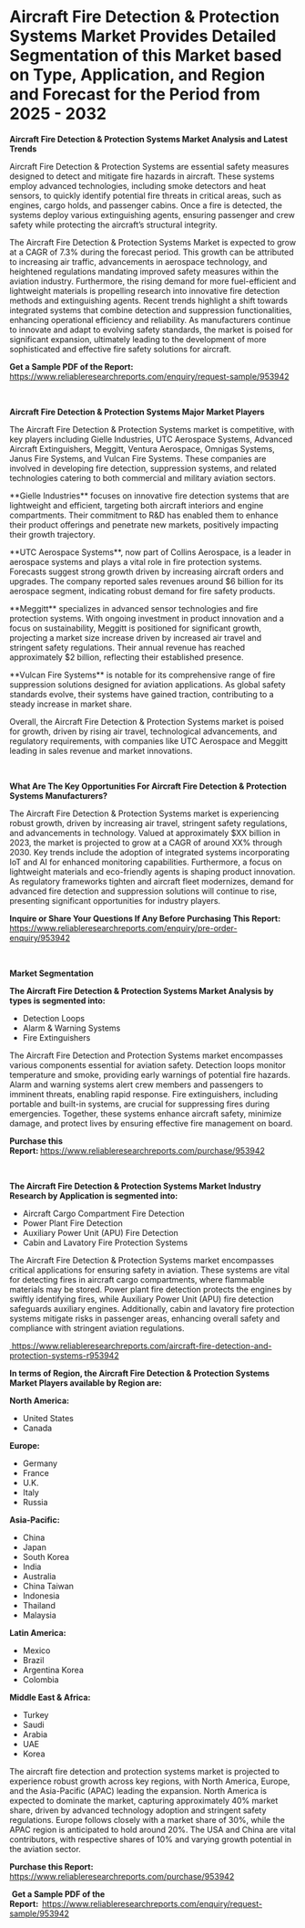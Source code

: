 <p><h1>Aircraft Fire Detection & Protection Systems Market Provides Detailed Segmentation of this Market based on Type, Application, and Region and Forecast for the Period from 2025 - 2032</h1></p><p><strong>Aircraft Fire Detection & Protection Systems Market Analysis and Latest Trends</strong></p>
<p><p>Aircraft Fire Detection & Protection Systems are essential safety measures designed to detect and mitigate fire hazards in aircraft. These systems employ advanced technologies, including smoke detectors and heat sensors, to quickly identify potential fire threats in critical areas, such as engines, cargo holds, and passenger cabins. Once a fire is detected, the systems deploy various extinguishing agents, ensuring passenger and crew safety while protecting the aircraft’s structural integrity.</p><p>The Aircraft Fire Detection & Protection Systems Market is expected to grow at a CAGR of 7.3% during the forecast period. This growth can be attributed to increasing air traffic, advancements in aerospace technology, and heightened regulations mandating improved safety measures within the aviation industry. Furthermore, the rising demand for more fuel-efficient and lightweight materials is propelling research into innovative fire detection methods and extinguishing agents. Recent trends highlight a shift towards integrated systems that combine detection and suppression functionalities, enhancing operational efficiency and reliability. As manufacturers continue to innovate and adapt to evolving safety standards, the market is poised for significant expansion, ultimately leading to the development of more sophisticated and effective fire safety solutions for aircraft.</p></p>
<p><strong>Get a Sample PDF of the Report:&nbsp;</strong> <a href="https://www.reliableresearchreports.com/enquiry/request-sample/953942?utm_campaign=3553&utm_medium=2&utm_source=Github&utm_content=ia&utm_term=18042025&utm_id=aircraft-fire-detection-protection-systems">https://www.reliableresearchreports.com/enquiry/request-sample/953942</a></p>
<p>&nbsp;</p>
<p><strong>Aircraft Fire Detection & Protection Systems Major Market Players</strong></p>
<p><p>The Aircraft Fire Detection & Protection Systems market is competitive, with key players including Gielle Industries, UTC Aerospace Systems, Advanced Aircraft Extinguishers, Meggitt, Ventura Aerospace, Omnigas Systems, Janus Fire Systems, and Vulcan Fire Systems. These companies are involved in developing fire detection, suppression systems, and related technologies catering to both commercial and military aviation sectors.</p><p>**Gielle Industries** focuses on innovative fire detection systems that are lightweight and efficient, targeting both aircraft interiors and engine compartments. Their commitment to R&D has enabled them to enhance their product offerings and penetrate new markets, positively impacting their growth trajectory.</p><p>**UTC Aerospace Systems**, now part of Collins Aerospace, is a leader in aerospace systems and plays a vital role in fire protection systems. Forecasts suggest strong growth driven by increasing aircraft orders and upgrades. The company reported sales revenues around $6 billion for its aerospace segment, indicating robust demand for fire safety products.</p><p>**Meggitt** specializes in advanced sensor technologies and fire protection systems. With ongoing investment in product innovation and a focus on sustainability, Meggitt is positioned for significant growth, projecting a market size increase driven by increased air travel and stringent safety regulations. Their annual revenue has reached approximately $2 billion, reflecting their established presence.</p><p>**Vulcan Fire Systems** is notable for its comprehensive range of fire suppression solutions designed for aviation applications. As global safety standards evolve, their systems have gained traction, contributing to a steady increase in market share.</p><p>Overall, the Aircraft Fire Detection & Protection Systems market is poised for growth, driven by rising air travel, technological advancements, and regulatory requirements, with companies like UTC Aerospace and Meggitt leading in sales revenue and market innovations.</p></p>
<p>&nbsp;</p>
<p><strong>What Are The Key Opportunities For Aircraft Fire Detection & Protection Systems Manufacturers?</strong></p>
<p><p>The Aircraft Fire Detection & Protection Systems market is experiencing robust growth, driven by increasing air travel, stringent safety regulations, and advancements in technology. Valued at approximately $XX billion in 2023, the market is projected to grow at a CAGR of around XX% through 2030. Key trends include the adoption of integrated systems incorporating IoT and AI for enhanced monitoring capabilities. Furthermore, a focus on lightweight materials and eco-friendly agents is shaping product innovation. As regulatory frameworks tighten and aircraft fleet modernizes, demand for advanced fire detection and suppression solutions will continue to rise, presenting significant opportunities for industry players.</p></p>
<p><strong>Inquire or Share Your Questions If Any Before Purchasing This Report:</strong> <a href="https://www.reliableresearchreports.com/enquiry/pre-order-enquiry/953942?utm_campaign=3553&utm_medium=2&utm_source=Github&utm_content=ia&utm_term=18042025&utm_id=aircraft-fire-detection-protection-systems">https://www.reliableresearchreports.com/enquiry/pre-order-enquiry/953942</a></p>
<p>&nbsp;</p>
<p><strong>Market Segmentation</strong></p>
<p><strong>The Aircraft Fire Detection & Protection Systems Market Analysis by types is segmented into:</strong></p>
<p><ul><li>Detection Loops</li><li>Alarm & Warning Systems</li><li>Fire Extinguishers</li></ul></p>
<p><p>The Aircraft Fire Detection and Protection Systems market encompasses various components essential for aviation safety. Detection loops monitor temperature and smoke, providing early warnings of potential fire hazards. Alarm and warning systems alert crew members and passengers to imminent threats, enabling rapid response. Fire extinguishers, including portable and built-in systems, are crucial for suppressing fires during emergencies. Together, these systems enhance aircraft safety, minimize damage, and protect lives by ensuring effective fire management on board.</p></p>
<p><strong>Purchase this Report:&nbsp;</strong><a href="https://www.reliableresearchreports.com/purchase/953942?utm_campaign=3553&utm_medium=2&utm_source=Github&utm_content=ia&utm_term=18042025&utm_id=aircraft-fire-detection-protection-systems">https://www.reliableresearchreports.com/purchase/953942</a></p>
<p>&nbsp;</p>
<p><strong>The Aircraft Fire Detection & Protection Systems Market Industry Research by Application is segmented into:</strong></p>
<p><ul><li>Aircraft Cargo Compartment Fire Detection</li><li>Power Plant Fire Detection</li><li>Auxiliary Power Unit (APU) Fire Detection</li><li>Cabin and Lavatory Fire Protection Systems</li></ul></p>
<p><p>The Aircraft Fire Detection & Protection Systems market encompasses critical applications for ensuring safety in aviation. These systems are vital for detecting fires in aircraft cargo compartments, where flammable materials may be stored. Power plant fire detection protects the engines by swiftly identifying fires, while Auxiliary Power Unit (APU) fire detection safeguards auxiliary engines. Additionally, cabin and lavatory fire protection systems mitigate risks in passenger areas, enhancing overall safety and compliance with stringent aviation regulations.</p></p>
<p><a href="https://www.reliableresearchreports.com/aircraft-fire-detection-and-protection-systems-r953942?utm_campaign=3553&utm_medium=2&utm_source=Github&utm_content=ia&utm_term=18042025&utm_id=aircraft-fire-detection-protection-systems">&nbsp;https://www.reliableresearchreports.com/aircraft-fire-detection-and-protection-systems-r953942</a></p>
<p><strong>In terms of Region, the Aircraft Fire Detection & Protection Systems Market Players available by Region are:</strong></p>
<p>
    <p> <strong> North America: </strong>
        <ul>
            <li>United States</li>
            <li>Canada</li>
        </ul>
        </p> 
    <p> <strong> Europe: </strong>
        <ul>
            <li>Germany</li>
            <li>France</li>
            <li>U.K.</li>
            <li>Italy</li>
            <li>Russia</li>
        </ul>
        </p> 
    <p> <strong> Asia-Pacific: </strong>
        <ul>
            <li>China</li>
            <li>Japan</li>
            <li>South Korea</li>
            <li>India</li>
            <li>Australia</li>
            <li>China Taiwan</li>
            <li>Indonesia</li>
            <li>Thailand</li>
            <li>Malaysia</li>
        </ul>
        </p> 
    <p> <strong> Latin America: </strong>
        <ul>
            <li>Mexico</li>
            <li>Brazil</li>
            <li>Argentina Korea</li>
            <li>Colombia</li>
        </ul>
        </p> 
    <p> <strong> Middle East & Africa: </strong>
        <ul>
            <li>Turkey</li>
            <li>Saudi</li>
            <li>Arabia</li>
            <li>UAE</li>
            <li>Korea</li>
        </ul>
    </p>
    </p>
<p><p>The aircraft fire detection and protection systems market is projected to experience robust growth across key regions, with North America, Europe, and the Asia-Pacific (APAC) leading the expansion. North America is expected to dominate the market, capturing approximately 40% market share, driven by advanced technology adoption and stringent safety regulations. Europe follows closely with a market share of 30%, while the APAC region is anticipated to hold around 20%. The USA and China are vital contributors, with respective shares of 10% and varying growth potential in the aviation sector.</p></p>
<p><strong>Purchase this Report: </strong><a href="https://www.reliableresearchreports.com/purchase/953942?utm_campaign=3553&utm_medium=2&utm_source=Github&utm_content=ia&utm_term=18042025&utm_id=aircraft-fire-detection-protection-systems">https://www.reliableresearchreports.com/purchase/953942</a></p>
<p>&nbsp;<strong>Get a Sample PDF of the Report:&nbsp;&nbsp;</strong><a href="https://www.reliableresearchreports.com/enquiry/request-sample/953942?utm_campaign=3553&utm_medium=2&utm_source=Github&utm_content=ia&utm_term=18042025&utm_id=aircraft-fire-detection-protection-systems">https://www.reliableresearchreports.com/enquiry/request-sample/953942</a></p>
<p><strong></strong></p>
<p><p></p><p></p><p></p></p>